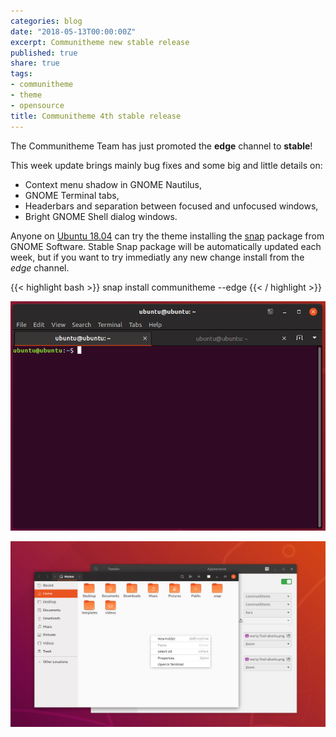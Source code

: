 ```yaml
---
categories: blog
date: "2018-05-13T00:00:00Z"
excerpt: Communitheme new stable release
published: true
share: true
tags:
- communitheme
- theme
- opensource
title: Communitheme 4th stable release
---
```


The Communitheme Team has just promoted the **edge** channel to **stable**!

This week update brings mainly bug fixes and some big and little details on:

- Context menu shadow in GNOME Nautilus,
- GNOME Terminal tabs,
- Headerbars and separation between focused and unfocused windows,
- Bright GNOME Shell dialog windows.

Anyone on [Ubuntu 18.04](https://www.ubuntu.com/download/desktop) can try the theme installing the [snap](https://snapcraft.io/communitheme) package from GNOME Software.
Stable Snap package will be automatically updated each week, but if you want to try immediatly any new change install from the *edge* channel.

{{< highlight bash >}}
snap install communitheme --edge
{{< / highlight >}}

![communitheme-3rd-release-pic](/images/terminal.png)

![communitheme-3rd-release-pic](/images/nautilus-headerbars.png)
